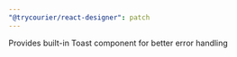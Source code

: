 ```yaml
---
"@trycourier/react-designer": patch
---
```


Provides built-in Toast component for better error handling

